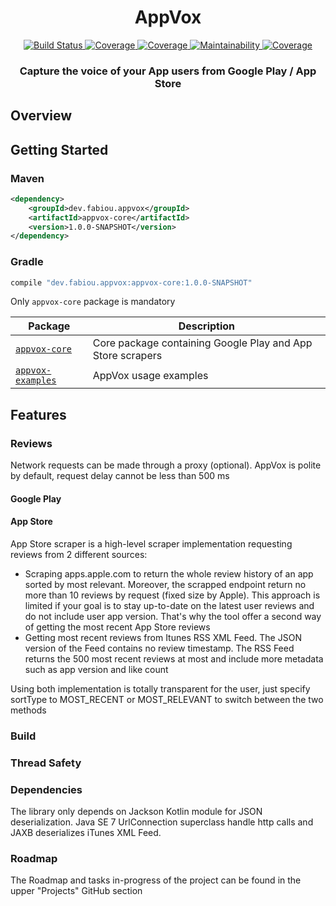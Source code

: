 <h1 align="center">
  AppVox
</h1>

<p align="center">
    <a href="https://travis-ci.com/fabiouu/AppVox">
        <img src="https://travis-ci.com/fabiouu/AppVox.svg?branch=master" alt="Build Status" />
    </a>
    <a href="https://kotlinlang.org">
        <img src="https://maven-badges.herokuapp.com/maven-central/dev.fabiou.appvox/appvox-parent/badge.svg" alt="Coverage" />
    </a>
    <a href="Kotlin">
        <img src="https://img.shields.io/badge/Kotlin-1.4.21-blue.svg" alt="Coverage" />
    </a>
    <a href="https://codeclimate.com/github/fabiouu/AppVox/maintainability">
        <img src="https://api.codeclimate.com/v1/badges/6f0c3287d031b4f431ea/maintainability" alt="Maintainability" />
    </a>
    <a href="https://codecov.io/gh/fabiouu/AppVox">
        <img src="https://codecov.io/gh/fabiouu/AppVox/branch/master/graph/badge.svg?token=AVB2DO0H4J" alt="Coverage" />
    </a>
</p>

<h3 align="center">
  Capture the voice of your App users from Google Play / App Store
</h3>

## Overview

## Getting Started
### Maven
```xml
<dependency>
    <groupId>dev.fabiou.appvox</groupId>
    <artifactId>appvox-core</artifactId>
    <version>1.0.0-SNAPSHOT</version>
</dependency>
```

### Gradle
```groovy
compile "dev.fabiou.appvox:appvox-core:1.0.0-SNAPSHOT"
```

Only `appvox-core` package is mandatory

| Package | Description |
|----------|---------|
| [`appvox-core`](./appvox-core) | Core package containing Google Play and App Store scrapers |
| [`appvox-examples`](./appvox-examples) | AppVox usage examples |

## Features
### Reviews
Network requests can be made through a proxy (optional).
AppVox is polite by default, request delay cannot be less than 500 ms

#### Google Play

#### App Store
App Store scraper is a high-level scraper implementation requesting reviews from 2 different sources:
- Scraping apps.apple.com to return the whole review history of an app sorted by most relevant.
Moreover, the scrapped endpoint return no more than 10 reviews by request (fixed size by Apple).
This approach is limited if your goal is to stay up-to-date on the latest user reviews and do not include user app version.
That's why the tool offer a second way of getting the most recent App Store reviews
- Getting most recent reviews from Itunes RSS XML Feed. The JSON version of the Feed contains no review timestamp.
The RSS Feed returns the 500 most recent reviews at most and include more metadata such as app version and like count

Using both implementation is totally transparent for the user, just specify sortType to MOST_RECENT or MOST_RELEVANT to switch between the two methods
 
### Build


### Thread Safety


### Dependencies
The library only depends on Jackson Kotlin module for JSON deserialization. Java SE 7 UrlConnection superclass handle http calls and JAXB deserializes iTunes XML Feed.

### Roadmap
The Roadmap and tasks in-progress of the project can be found in the upper "Projects" GitHub section
